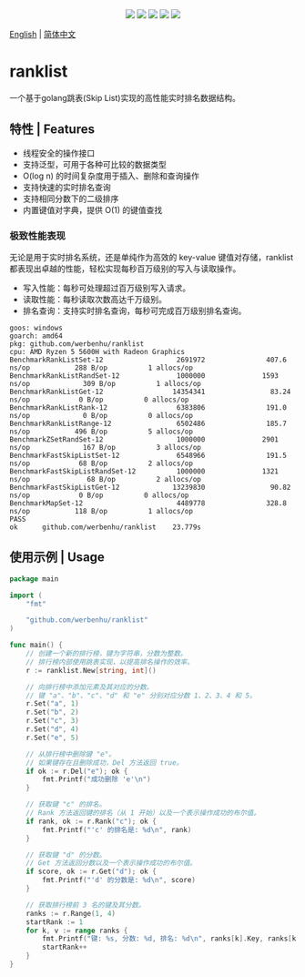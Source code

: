 <div align='center'>
<a href="https://github.com/werbenhu/ranklist/actions"><img src="https://github.com/werbenhu/ranklist/workflows/Go/badge.svg"></a>
<a href="https://goreportcard.com/report/github.com/werbenhu/ranklist"><img src="https://goreportcard.com/badge/github.com/werbenhu/ranklist"></a>
<a href="https://coveralls.io/github/werbenhu/ranklist?branch=master"><img src="https://coveralls.io/repos/github/werbenhu/ranklist/badge.svg?branch=master"></a>   
<a href="https://github.com/werbenhu/ranklist"><img src="https://img.shields.io/github/license/mashape/apistatus.svg"></a>
<a href="https://pkg.go.dev/github.com/werbenhu/ranklist"><img src="https://pkg.go.dev/badge/github.com/werbenhu/ranklist.svg"></a>
</div>

[English](README.md) | [简体中文](README_CN.md)

# ranklist

一个基于golang跳表(Skip List)实现的高性能实时排名数据结构。

## 特性 | Features

- 线程安全的操作接口
- 支持泛型，可用于各种可比较的数据类型
- O(log n) 的时间复杂度用于插入、删除和查询操作
- 支持快速的实时排名查询
- 支持相同分数下的二级排序
- 内置键值对字典，提供 O(1) 的键值查找

### 极致性能表现

无论是用于实时排名系统，还是单纯作为高效的 key-value 键值对存储，ranklist 都表现出卓越的性能，轻松实现每秒百万级别的写入与读取操作。

- 写入性能：每秒可处理超过百万级别写入请求。
- 读取性能：每秒读取次数高达千万级别。
- 排名查询：支持实时排名查询，每秒可完成百万级别排名查询。

```
goos: windows
goarch: amd64
pkg: github.com/werbenhu/ranklist
cpu: AMD Ryzen 5 5600H with Radeon Graphics
BenchmarkRankListSet-12                  2691972               407.6 ns/op           288 B/op          1 allocs/op
BenchmarkRankListRandSet-12              1000000              1593 ns/op             309 B/op          1 allocs/op
BenchmarkRankListGet-12                 14354341                83.24 ns/op            0 B/op          0 allocs/op
BenchmarkRankListRank-12                 6383806               191.0 ns/op             0 B/op          0 allocs/op
BenchmarkRankListRange-12                6502486               185.7 ns/op           496 B/op          5 allocs/op
BenchmarkZSetRandSet-12                  1000000              2901 ns/op             167 B/op          3 allocs/op
BenchmarkFastSkipListSet-12              6548966               191.5 ns/op            68 B/op          2 allocs/op
BenchmarkFastSkipListRandSet-12          1000000              1321 ns/op              68 B/op          2 allocs/op
BenchmarkFastSkipListGet-12             13239830                90.82 ns/op            0 B/op          0 allocs/op
BenchmarkMapSet-12                       4489778               328.8 ns/op           118 B/op          1 allocs/op
PASS
ok      github.com/werbenhu/ranklist    23.779s
```

## 使用示例 | Usage

```go
package main

import (
	"fmt"

	"github.com/werbenhu/ranklist"
)

func main() {
	// 创建一个新的排行榜，键为字符串，分数为整数。
	// 排行榜内部使用跳表实现，以提高排名操作的效率。
	r := ranklist.New[string, int]()

	// 向排行榜中添加元素及其对应的分数。
	// 键 "a"、"b"、"c"、"d" 和 "e" 分别对应分数 1、2、3、4 和 5。
	r.Set("a", 1)
	r.Set("b", 2)
	r.Set("c", 3)
	r.Set("d", 4)
	r.Set("e", 5)

	// 从排行榜中删除键 "e"。
	// 如果键存在且删除成功，Del 方法返回 true。
	if ok := r.Del("e"); ok {
		fmt.Printf("成功删除 'e'\n")
	}

	// 获取键 "c" 的排名。
	// Rank 方法返回键的排名（从 1 开始）以及一个表示操作成功的布尔值。
	if rank, ok := r.Rank("c"); ok {
		fmt.Printf("'c' 的排名是: %d\n", rank)
	}

	// 获取键 "d" 的分数。
	// Get 方法返回分数以及一个表示操作成功的布尔值。
	if score, ok := r.Get("d"); ok {
		fmt.Printf("'d' 的分数是: %d\n", score)
	}

	// 获取排行榜前 3 名的键及其分数。
	ranks := r.Range(1, 4)
	startRank := 1
	for k, v := range ranks {
		fmt.Printf("键: %s, 分数: %d, 排名: %d\n", ranks[k].Key, ranks[k].Value, startRank)
		startRank++
	}
}
```